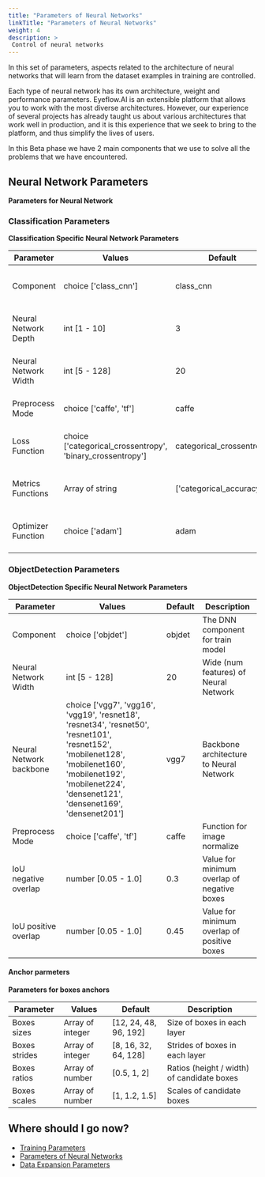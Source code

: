 ```yaml
---
title: "Parameters of Neural Networks"
linkTitle: "Parameters of Neural Networks"
weight: 4
description: >
 Control of neural networks
---
```


In this set of parameters, aspects related to the architecture of neural networks that will learn from the dataset examples in training are controlled.

Each type of neural network has its own architecture, weight and performance parameters. Eyeflow.AI is an extensible platform that allows you to work with the most diverse architectures. However, our experience of several projects has already taught us about various architectures that work well in production, and it is this experience that we seek to bring to the platform, and thus simplify the lives of users.

In this Beta phase we have 2 main components that we use to solve all the problems that we have encountered.

<!-- <parm_table> -->


## Neural Network Parameters

**Parameters for Neural Network**



### Classification Parameters

**Classification Specific Neural Network Parameters**

|Parameter|Values|Default|Description|
|---------|------|-------|-----------|
|Component|choice ['class_cnn']|class_cnn|The DNN component for train model|
|Neural Network Depth|int [1 - 10]|3|Depth (num layers) of Neural Network|
|Neural Network Width|int [5 - 128]|20|Wide (num features) of Neural Network|
|Preprocess Mode|choice ['caffe', 'tf']|caffe|Function for image normalize|
|Loss Function|choice ['categorical_crossentropy', 'binary_crossentropy']|categorical_crossentropy|Loss function for use in training|
|Metrics Functions|Array of string|['categorical_accuracy']|Metrics functions for use in evaluation|
|Optimizer Function|choice ['adam']|adam|Optimizer function for use in training|




### ObjectDetection Parameters

**ObjectDetection Specific Neural Network Parameters**

|Parameter|Values|Default|Description|
|---------|------|-------|-----------|
|Component|choice ['objdet']|objdet|The DNN component for train model|
|Neural Network Width|int [5 - 128]|20|Wide (num features) of Neural Network|
|Neural Network backbone|choice ['vgg7', 'vgg16', 'vgg19', 'resnet18', 'resnet34', 'resnet50', 'resnet101', 'resnet152', 'mobilenet128', 'mobilenet160', 'mobilenet192', 'mobilenet224', 'densenet121', 'densenet169', 'densenet201']|vgg7|Backbone architecture to Neural Network|
|Preprocess Mode|choice ['caffe', 'tf']|caffe|Function for image normalize|
|IoU negative overlap|number [0.05 - 1.0]|0.3|Value for minimum overlap of negative boxes|
|IoU positive overlap|number [0.05 - 1.0]|0.45|Value for minimum overlap of positive boxes|


#### Anchor parmeters

**Parameters for boxes anchors**

|Parameter|Values|Default|Description|
|---------|------|-------|-----------|
|Boxes sizes|Array of integer|[12, 24, 48, 96, 192]|Size of boxes in each layer|
|Boxes strides|Array of integer|[8, 16, 32, 64, 128]|Strides of boxes in each layer|
|Boxes ratios|Array of number|[0.5, 1, 2]|Ratios (height / width) of candidate boxes|
|Boxes scales|Array of number|[1, 1.2, 1.5]|Scales of candidate boxes|






<!-- </parm_table> -->


## Where should I go now?

* [Training Parameters](/docs/concepts/training/train_parms)
* [Parameters of Neural Networks](/docs/concepts/training/dnn_parms)
* [Data Expansion Parameters](/docs/concepts/training/data_augmentation_parms)
